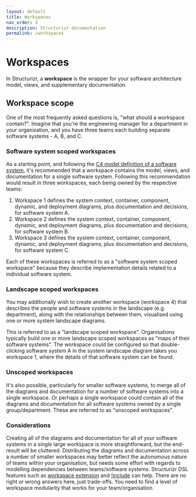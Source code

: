 ```yaml
---
layout: default
title: Workspaces
nav_order: 3
description: Structurizr documentation
permalink: /workspaces
---
```


# Workspaces

In Structurizr, a __workspace__ is the wrapper for your software architecture model, views, and supplementary documentation.

## Workspace scope

One of the most frequently asked questions is, "what should a workspace contain?".
Imagine that you're the engineering manager for a department in your organisation,
and you have three teams each building separate software systems - A, B, and C.

### Software system scoped workspaces

As a starting point, and following the [C4 model definition of a software system](https://c4model.com/#Abstractions),
it's recommended that a workspace contains the model, views, and documentation for a single software system.
Following this recommendation would result in three workspaces, each being owned by the respective teams:

1. Workspace 1 defines the system context, container, component, dynamic, and deployment diagrams, plus documentation and decisions, for software system A.
2. Workspace 2 defines the system context, container, component, dynamic, and deployment diagrams, plus documentation and decisions, for software system B.
3. Workspace 3 defines the system context, container, component, dynamic, and deployment diagrams, plus documentation and decisions, for software system C.

Each of these workspaces is referred to as a "software system scoped workspace" because they describe implementation details related to a individual software system.

### Landscape scoped workspaces

You may additionally wish to create another workspace (workspace 4) that describes the people and software systems in the landscape (e.g. department),
along with the relationships between them, visualised using one or more system landscape diagrams.

This is referred to as a "landscape scoped workspace". Organisations typically build one or more landscape scoped workspaces as "maps of their software systems".
The workspace could be configured so that double-clicking software system A in the system landscape diagram takes you workspace 1, where the details of that software system can be found.

### Unscoped workspaces

It's also possible, particularly for smaller software systems,
to merge all of the diagrams and documentation for a number of software systems into a single workspace.
Or perhaps a single workspace could contain all of the diagrams and documentation for all software systems owned by a single group/department.
These are referred to as "unscoped workspaces".

### Considerations

Creating all of the diagrams and documentation for all of your software systems in a single large workspace is more straightforward, but the end-result will be cluttered.
Distributing the diagrams and documentation across a number of smaller workspaces may better reflect the autonomous nature of teams within your organisation,
but needs some effort with regards to modelling dependencies between teams/software systems.
Structurizr DSL features such as [workspace extension](/dsl/cookbook/workspace-extension/) and [!include](/dsl/includes) can help.
There are no right or wrong answers here, just trade-offs.
You need to find a level of workspace modularity that works for your team/organisation.